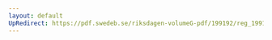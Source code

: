 ```yaml
---
layout: default
UpRedirect: https://pdf.swedeb.se/riksdagen-volumeG-pdf/199192/reg_199192/reg_199192_0579.pdf
---
```

